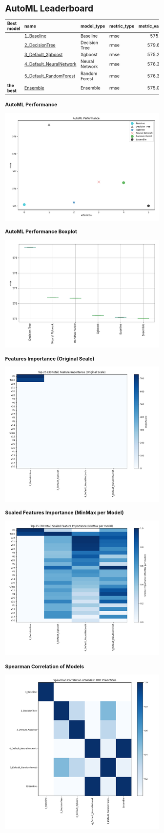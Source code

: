 # AutoML Leaderboard

| Best model   | name                                                         | model_type     | metric_type   |   metric_value |   train_time |
|:-------------|:-------------------------------------------------------------|:---------------|:--------------|---------------:|-------------:|
|              | [1_Baseline](1_Baseline/README.md)                           | Baseline       | rmse          |        575.08  |         3.37 |
|              | [2_DecisionTree](2_DecisionTree/README.md)                   | Decision Tree  | rmse          |        579.677 |        68.11 |
|              | [3_Default_Xgboost](3_Default_Xgboost/README.md)             | Xgboost        | rmse          |        575.216 |        17.41 |
|              | [4_Default_NeuralNetwork](4_Default_NeuralNetwork/README.md) | Neural Network | rmse          |        576.386 |         6.55 |
|              | [5_Default_RandomForest](5_Default_RandomForest/README.md)   | Random Forest  | rmse          |        576.343 |        52.15 |
| **the best** | [Ensemble](Ensemble/README.md)                               | Ensemble       | rmse          |        575.016 |         1.27 |

### AutoML Performance
![AutoML Performance](ldb_performance.png)

### AutoML Performance Boxplot
![AutoML Performance Boxplot](ldb_performance_boxplot.png)

### Features Importance (Original Scale)
![features importance across models](features_heatmap.png)



### Scaled Features Importance (MinMax per Model)
![scaled features importance across models](features_heatmap_scaled.png)



### Spearman Correlation of Models
![models spearman correlation](correlation_heatmap.png)

